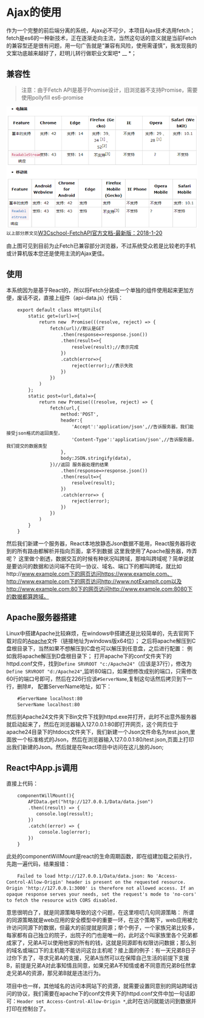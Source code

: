 # Ajax的使用
作为一个完整的前后端分离的系统，Ajax必不可少，本项目Ajax技术选用fetch；
fetch是es6的一种新技术，正在逐渐走向主流，当然这句话的意义就是当前Fetch的兼容型还是很有问题，用一句广告就是“兼容有风险，使用需谨慎”，我发现我的文案功底越来越好了，赶明儿转行做职业文案吧* __ *；
## 兼容性
> 注意：由于Fetch API是基于Promise设计，旧浏览器不支持Promise，需要使用pollyfill es6-promise

![Image text](images/fetchComplate.png)   
`以上部分原文见`[W3Cschool-FetchAPI官方文档-最新版：2018-1-20](https://www.w3cschool.cn/fetch_api/fetch_api-w7mt2jzc.html) 

由上图可见到目前为止Fetch已兼容部分浏览器，不过系统受众若是比较老的手机或计算机版本您还是使用主流的Ajax更佳。

## 使用
本系统因为是基于React的，所以将Fetch分装成一个单独的组件使用起来更加方便，废话不说，直接上组件（api-data.js）代码：
```
    export default class HttpUtils{
        static get=(url)=>{
            return new  Promise(((resolve, reject) => {
                fetch(url)//默认是GET
                    .then(response=>response.json())
                    .then(result=>{
                        resolve(result);//表示完成
                    })
                    .catch(error=>{
                        reject(error);//表示失败
                    })
                })
            )
        };
        static post=(url,data)=>{
            return new Promise(((resolve, reject) => {
                fetch(url,{
                    method:'POST',
                    header:{
                        'Accept':'application/json',//告诉服务器，我们能接受json格式的返回类型，
                        'Content-Type':'application/json',//告诉服务器，我们提交的数据类型
                    },
                    body:JSON.stringify(data),
                })//返回 服务器处理的结果
                    .then(response=>response.json())
                    .then(result=>{
                        resolve(result);
                    })
                    .catch(error=> {
                        reject(error);
                    })
                })
            )
        }
    }
```

然后我们新建一个服务器，React本地放静态Json数据不能用，React服务器将收到的所有路由都解析并指向页面，拿不到数据
这里我使用了Apache服务器，咋弄呢？
这里做个剧透，数据交互的时候有种状况叫跨域，那啥叫跨域呢？简单说就是要访问的数据和访问端不在同一协议、域名、端口下的都叫跨域，就比如http://www.example.com下的网页访问https://www.example.com、http://www.example.com下的网页访问http://www.notExamplt.com以及http://www.example.com:80下的网页访问http://www.example.com:8080下的数据都算跨域。

## Apache服务器搭建
Linux中搭建Apache比较麻烦，在windows中搭建还是比较简单的，先去官网下载对应的[Apache](http://www.apachelounge.com/download/VC15/binaries/httpd-2.4.34-win64-VC15.zip)文件（链接地址为windows版x64位）；
之后将apache解压到C盘根目录下，当然如果不想解压到C盘也可以解压到任意盘，之后进行配置：
例如我将apache解压到D盘根目录下；
打开apache下的conf文件夹下的httpd.conf文件，找到`Define SRVROOT "c:/Apache24"`（应该是37行），修改为`Define SRVROOT "d:/Apache24"`,监听80端口，如果想修改成别的端口，只需修改60行的端口号即可，然后在226行应该`#ServerName`,复制这句话然后拷贝到下一行，删除#， 配置ServerName地址，如下：
```
    #ServerName localhost:80
    ServerName localhost:80
```
然后到Apache24文件夹下Bin文件下找到httpd.exe并打开，此时不出意外服务器就启动起来了，然后在浏览器输入127.0.0.1:80即打开网页，这个网页位于apache24目录下的htdocs文件夹下，我们新建一个Json文件命名为test.json,里面放一个标准格式的Json，然后在浏览器输入127.0.0.1:80/test.json,页面上打印出我们新建的Json。然后就是在React项目中访问在这儿放的Json;

## React中App.js调用
直接上代码：
```
    componentWillMount(){
        APIData.get("http://127.0.0.1/Data/data.json")
        .then((result) => {
           console.log(ressult);
        })
        .catch((error) => {
            console.log(error);
        })
    }
```
此处的componentWillMount是react的生命周期函数，即在组建加载之前执行， 先跑一遍代码，结果报错：
```
    Failed to load http://127.0.0.1/Data/data.json: No 'Access-Control-Allow-Origin' header is present on the requested resource. Origin 'http://127.0.0.1:3000' is therefore not allowed access. If an opaque response serves your needs, set the request's mode to 'no-cors' to fetch the resource with CORS disabled.
```
意思很明白了，就是同源策略导致的这个问题，在这里唠叨几句同源策略：
所谓的同源策略就是web应用的安全模型中的重要一环，在这个策略下，web应用被允许访问同源下的数据，但最大的前提就是同源；举个例子，一个家族兄弟比较多，每家都有自己独立的院子，出院子的门也是唯一的，此时这个叫家族里各个兄弟都成家了，兄弟A可以使用他家的所有的钱，这就是同源即有权限访问数据；那么别的域名或端口下的主机能不能访问这台主机呢？接上面的例子：有一天兄弟B日子过你下去了，寻求兄弟A的支援，兄弟A当然可以在保障自己生活的前提下支援B，前提是兄弟A对此事知情且同意，如果兄弟A不知情或者不同意而兄弟B任然拿走兄弟A的资源，那兄弟B就是违法行为。
    
项目中也一样，其他域名的访问本网站下的资源，就需要设置同意别的网站跨域访问的协议，我们需要在apache下的conf文件夹下的httpd.conf文件中加一句话即可：`Header set Access-Control-Allow-Origin *`,此时在访问就能访问到数据并打印在控制台了。

